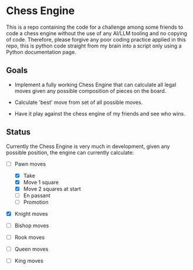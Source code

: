# Chess Engine

This is a repo containing the code for a challenge among some friends to code a chess engine without the use of any AI/LLM tooling and no copying of code. Therefore, please forgive any poor coding practice applied in this repo, this is python code straight from my brain into a script only using a Python documentation page. 

## Goals

- Implement a fully working Chess Engine that can calculate all legal moves given any possible composition of pieces on the board.

- Calculate 'best' move from set of all possible moves.

- Have it play against the chess engine of my friends and see who wins. 

## Status

Currently the Chess Engine is very much in development, given any possible position, the engine can currently calculate: 

- [ ] Pawn moves
    - [x] Take
    - [x] Move 1 square
    - [x] Move 2 squares at start
    - [ ] En passant
    - [ ] Promotion 

- [x] Knight moves 

- [ ] Bishop moves

- [ ] Rook moves

- [ ] Queen moves

- [ ] King moves